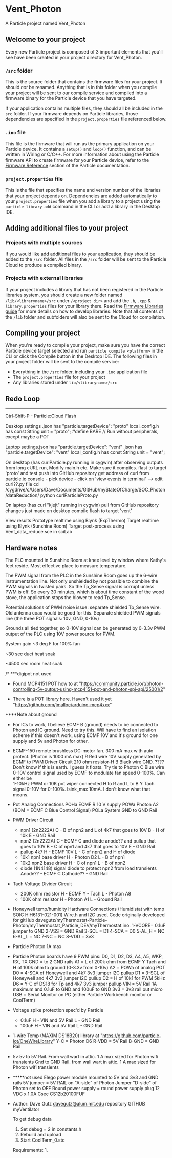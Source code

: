 # Vent_Photon

A Particle project named Vent_Photon

## Welcome to your project

Every new Particle project is composed of 3 important elements that you'll see have been created in your project directory for Vent_Photon.

### ```/src``` folder

This is the source folder that contains the firmware files for your project. It should *not* be renamed.  Anything that is in this folder when you compile your project will be sent to our compile service and compiled into a firmware binary for the Particle device that you have targeted.

If your application contains multiple files, they should all be included in the `src` folder. If your firmware depends on Particle libraries, those dependencies are specified in the `project.properties` file referenced below.

### ```.ino``` file

This file is the firmware that will run as the primary application on your Particle device. It contains a `setup()` and `loop()` function, and can be written in Wiring or C/C++. For more information about using the Particle firmware API to create firmware for your Particle device, refer to the [Firmware Reference](https://docs.particle.io/reference/firmware/) section of the Particle documentation.

### ```project.properties``` file

This is the file that specifies the name and version number of the libraries that your project depends on. Dependencies are added automatically to your `project.properties` file when you add a library to a project using the `particle library add` command in the CLI or add a library in the Desktop IDE.

## Adding additional files to your project

### Projects with multiple sources

If you would like add additional files to your application, they should be added to the `/src` folder. All files in the `/src` folder will be sent to the Particle Cloud to produce a compiled binary.

### Projects with external libraries

If your project includes a library that has not been registered in the Particle libraries system, you should create a new folder named `/lib/<libraryname>/src` under `/<project dir>` and add the `.h`, `.cpp` & `library.properties` files for your library there. Read the [Firmware Libraries guide](https://docs.particle.io/guide/tools-and-features/libraries/) for more details on how to develop libraries. Note that all contents of the `/lib` folder and subfolders will also be sent to the Cloud for compilation.

## Compiling your project

When you're ready to compile your project, make sure you have the correct Particle device target selected and run `particle compile <platform>` in the CLI or click the Compile button in the Desktop IDE. The following files in your project folder will be sent to the compile service:

- Everything in the `/src` folder, including your `.ino` application file
- The `project.properties` file for your project
- Any libraries stored under `lib/<libraryname>/src`

## Redo Loop

***********************
Ctrl-Shift-P - Particle:Cloud Flash

Desktop settings
    .json has "particle.targetDevice": "proto"
    local_config.h has
        const   String    unit = "proto";
        #define BARE                  // Run without peripherals, except maybe a POT

Laptop settings.json has  "particle.targetDevice": "vent"
    .json has "particle.targetDevice": "vent"
    local_config.h has
        const   String    unit = "vent";

On desktop (has curlParticle.py running in cygwin)
    after observing outputs from long cURL run, Modify main.h etc.   Make sure it compiles.
    flast to target 'proto' and test
    push into GitHub repository
    get address of curl from particle.io console - pick device - click on 'view events in terminal' --> edit curl??.py file
    cd /cygdrive/c/Users/Dave/Documents/GitHub/myStateOfCharge/SOC_Photon/dataReduction/
    python curlParticleProto.py

On laptop (has curl "kjejt" running in cygwin)
    pull from GitHub repository changes just made on desktop
    compile
    flash to target 'vent'

View results
    Prototype realtime using Blynk (ExpThermo)
    Target realtime using Blynk (Sunshine Room)
    Target post-process using Vent_data_reduce.sce in sciLab

## Hardware notes

The PLC  mounted in Sunshine Room at knee level by window where Kathy's feet reside.  Most effective place to measure temperature.

The PWM signal from the PLC in the Sunshine Room goes up the 6-wire instrumentation line.   Not only unshielded by not possible to combine the PWM signals in twisted pairs.   So the Tp_Sense signal is corrupt unless PWM is off.   So every 30 minutes, which is about time constant of the wood stove, the application stops the blower to read Tp_Sense.

Potential solutions of PWM noise issue:
    separate shielded Tp_Sense wire.  Old antenna coax would be good for this.
    Separate shielded PWM signals line (the three POT signals: 10v, GND, 0-10v)

Grounds all tied together, so 0-10V signal can be generated by 0-3.3v PWM output of the PLC using 10V power source for PWM.

System gain ~3 deg F for 100% fan

~30 sec duct heat soak

~4500 sec room heat soak

/*
***digipot not used

- Found MCP4151 POT how to at
  "https://community.particle.io/t/photon-controlling-5v-output-using-mcp4151-pot-and-photon-spi-api/25001/2"

- There is a POT library here.   Haven't used it yet
  "https://github.com/jmalloc/arduino-mcp4xxx"

****Note about ground

- For ICs to work, I believe ECMF B (ground) needs to be connected to
  Photon and IC ground.  Need to try this.  Will have to find an isolation scheme if this doesn't work,
  using ECMF 10V and it's ground for one supply and 5v and Photon for other.

- ECMF-150 remote brushless DC-motor fan. 300 mA max with auto protect.  (Photon is 1000 mA max)
  R Red wire 10V supply generated by ECMF to PWM Driver Circuit 210 ohm resistor-H
  B Black wire GND.   ????Don't know if this is earth.  I guess it floats.  Try tie to Photon
  C Blue wire 0-10V control signal used by ECMF to modulate fan speed 0-100%.   Can either be  
        1-10kHz PWM or 10K pot wiper connected H to R and L to B
  Y Tach signal 0-10V for 0-100%. Isink_max 10mA.  I don't know what that means.

- Pot Analog Connections
  POHa    ECMF R 10 V supply
  POWa    Photon A2 (BOM = ECMF C Blue Control Signal)
  POLa    System GND to GND Rail

- PWM Driver Circuit
  - npn1 (2n2222A)
    C - B of npn2 and L of 4k7 that goes to 10V
    B - H of 10k
    E - GND Rail
  - npn2 (2n2222A)
    C - ECMF C and diode anode?? and pullup that goes to 10V
    B - C of npn1 and 4k7 that goes to 10V
    E - GND Rail
  - pullup 4k7
    H - ECMF 10V
    L - C of npn2 and H of diode
  - 10k1 npn1 base driver
    H - Photon D2
    L - B of npn1
  - 10k2 npn2 base driver
    H - C of npn1
    L - B of npn2
  - diode (1N4148) signal diode to protect npn2 from load transients
    Anode?? - ECMF C
    Cathode?? - GND Rail

- Tach Voltage Divider Circuit
  - 200K ohm resistor
    H - ECMF Y - Tach
    L - Photon A8
  - 100K ohm resistor
    H - Photon A1
    L - Ground Rail

- Honeywell temp/humidity Hardware Connections (Humidistat with temp SOIC  HIH6131-021-001)
  Wire.h and I2C used.
  Code originally developed for gitHub davegutz/myThermostat-Particle-Photon/myThermostat_Particle_DEV/myThermostat.ino.
  1-VCORE= 0.1uF jumper to GND
  2-VSS  = GND Rail
  3-SCL  = D1
  4-SCA  = D0
  5-AL_H = NC
  6-AL_L = NC
  7-NC   = NC
  8-VDD  = 3v3

- Particle Photon 1A max
- Particle Photon boards have 9 PWM pins: D0, D1, D2, D3, A4, A5, WKP, RX, TX
  GND = to 2 GND rails
  A1  = L of 200k ohm from ECMF Y Tach and H of 100k ohm to ground (0-3.3v from 0-10v)
  A2  = POWa of analog POT
  D0  = 4-SCA of Honeywell and 4k7 3v3 jumper I2C pullup
  D1  = 3-SCL of Honeywell and 4k7 3v3 jumper I2C pullup
  D2  = H of 10k1 for PWM 5kHz
  D6  = Y-C of DS18 for Tp and 4k7 3v3 jumper pullup
  VIN = 5V Rail 1A maximum and 0.1uF to GND and 100uF to GND
  3v3 = 3v3 rail out
  micro USB = Serial Monitor on PC (either Particle Workbench monitor or CoolTerm)

- Voltage spike protection spec'd by Particle
  - 0.1uF
    H - VIN and 5V Rail
    L - GND Rail
  - 100uF
    H - VIN and 5V Rail
    L - GND Rail

- 1-wire Temp (MAXIM DS18B20)  library at "https://github.com/particle-iot/OneWireLibrary"
  Y-C   = Photon D6
  R-VDD = 5V Rail
  B-GND = GND Rail

- 5v
  5v to 5V Rail.  From wall wart in attic. 1 A max sized for Photon wifi transients
  Gnd to GND Rail.   from wall wart in attic.  1 A max sized for Photon wifi transients

- *****not used Elego power module mounted to 5V and 3v3 and GND rails
  5V jumper = 5V RAIL on "A-side" of Photon
  Jumper "D-side" of Photon set to OFF
  Round power supply = round power supply plug 12 VDC x 1.0A Csec CS12b20100FUF
  
- Author: Dave Gutz davegutz@alum.mit.edu  repository GITHUB myVentilator

  To get debug data
  1. Set debug = 2 in constants.h
  2. Rebuild and upload
  3. Start CoolTerm_0.stc

  Requirements:
  1.  

